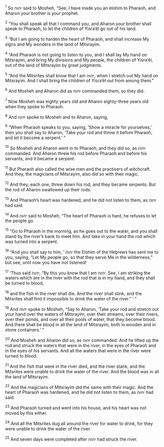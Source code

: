 <sup>1</sup> So יהוה said to Mosheh, “See, I have made you an elohim to Pharaoh, and Aharon your brother is your prophet.

<sup>2</sup> “You shall speak all that I command you, and Aharon your brother shall speak to Pharaoh, to let the children of Yisra’ĕl go out of his land.

<sup>3</sup> “But I am going to harden the heart of Pharaoh, and shall increase My signs and My wonders in the land of Mitsrayim.

<sup>4</sup> “And Pharaoh is not going to listen to you, and I shall lay My hand on Mitsrayim, and bring My divisions and My people, the children of Yisra’ĕl, out of the land of Mitsrayim by great judgments.

<sup>5</sup> “And the Mitsrites shall know that I am יהוה, when I stretch out My hand on Mitsrayim. And I shall bring the children of Yisra’ĕl out from among them.”

<sup>6</sup> And Mosheh and Aharon did as יהוה commanded them, so they did.

<sup>7</sup> Now Mosheh was eighty years old and Aharon eighty-three years old when they spoke to Pharaoh.

<sup>8</sup> And יהוה spoke to Mosheh and to Aharon, saying,

<sup>9</sup> “When Pharaoh speaks to you, saying, ‘Show a miracle for yourselves,’ then you shall say to Aharon, ‘Take your rod and throw it before Pharaoh, and let it become a serpent.’ ”

<sup>10</sup> So Mosheh and Aharon went in to Pharaoh, and they did so, as יהוה commanded. And Aharon threw his rod before Pharaoh and before his servants, and it became a serpent.

<sup>11</sup> But Pharaoh also called the wise men and the practisers of witchcraft. And they, the magicians of Mitsrayim, also did so with their magic.

<sup>12</sup> And they, each one, threw down his rod, and they became serpents. But the rod of Aharon swallowed up their rods.

<sup>13</sup> And Pharaoh’s heart was hardened, and he did not listen to them, as יהוה had said.

<sup>14</sup> And יהוה said to Mosheh, “The heart of Pharaoh is hard, he refuses to let the people go.

<sup>15</sup> “Go to Pharaoh in the morning, as he goes out to the water, and you shall stand by the river’s bank to meet him. And take in your hand the rod which was turned into a serpent.

<sup>16</sup> “And you shall say to him, ‘ יהוה the Elohim of the Heḇrews has sent me to you, saying, “Let My people go, so that they serve Me in the wilderness,” but see, until now you have not listened!

<sup>17</sup> ‘Thus said יהוה, “By this you know that I am יהוה. See, I am striking the waters which are in the river with the rod that is in my hand, and they shall be turned to blood,

<sup>18</sup> and the fish in the river shall die. And the river shall stink, and the Mitsrites shall find it impossible to drink the water of the river.” ’ ”

<sup>19</sup> And יהוה spoke to Mosheh, “Say to Aharon, ‘Take your rod and stretch out your hand over the waters of Mitsrayim, over their streams, over their rivers, over their ponds, and over all their pools of water, that they become blood. And there shall be blood in all the land of Mitsrayim, both in wooden and in stone containers.’ ”

<sup>20</sup> And Mosheh and Aharon did so, as יהוה commanded. And he lifted up the rod and struck the waters that were in the river, in the eyes of Pharaoh and in the eyes of his servants. And all the waters that were in the river were turned to blood.

<sup>21</sup> And the fish that were in the river died, and the river stank, and the Mitsrites were unable to drink the water of the river. And the blood was in all the land of Mitsrayim.

<sup>22</sup> And the magicians of Mitsrayim did the same with their magic. And the heart of Pharaoh was hardened, and he did not listen to them, as יהוה had said.

<sup>23</sup> And Pharaoh turned and went into his house, and his heart was not moved by this either.

<sup>24</sup> And all the Mitsrites dug all around the river for water to drink, for they were unable to drink the water of the river.

<sup>25</sup> And seven days were completed after יהוה had struck the river.

